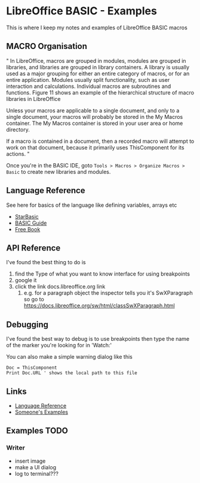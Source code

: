 # LibreOffice BASIC - Examples

This is where I keep my notes and examples of LibreOffice BASIC macros

## MACRO Organisation

"
In LibreOffice, macros are grouped in modules, modules are grouped in libraries, and libraries are grouped in library containers. A library is usually used as a major grouping for either an entire category of macros, or for an entire application. Modules usually split functionality, such as user interaction and calculations. Individual macros are subroutines and functions. Figure 11 shows an example of the hierarchical structure of macro libraries in LibreOffice

Unless your macros are applicable to a single document, and only to a single document, your macros will probably be stored in the My Macros container. The My Macros container is stored in your user area or home directory.

If a macro is contained in a document, then a recorded macro will attempt to work on that document, because it primarily uses ThisComponent for its actions.
"

Once you're in the BASIC IDE, goto `Tools > Macros > Organize Macros > Basic` to create new libraries and modules.

## Language Reference

See here for basics of the language like defining variables, arrays etc

* [StarBasic](https://en.wikipedia.org/wiki/OpenOffice_Basic)
* [BASIC Guide](https://wiki.documentfoundation.org/Documentation/BASIC_Guide)
* [Free Book](https://www.pitonyak.org/oo.php)

## API Reference

I've found the best thing to do is 

1. find the Type of what you want to know interface for using breakpoints
2. google it
3. click the link docs.libreoffice.org link
   1. e.g. for a paragraph object the inspector tells you it's SwXParagraph so go to https://docs.libreoffice.org/sw/html/classSwXParagraph.html

## Debugging

I've found the best way to debug is to use breakpoints then type the name of the marker you're looking for in 'Watch:'

You can also make a simple warning dialog like this

```basic
Doc = ThisComponent
Print Doc.URL ' shows the local path to this file
```

## Links

* [Language Reference](https://wiki.documentfoundation.org/Documentation/BASIC_Guide#The_Language_of_LibreOffice_BASIC)
* [Someone's Examples](https://www.pitonyak.org/oo.php)

## Examples TODO

### Writer

* insert image
* make a UI dialog
* log to terminal???
